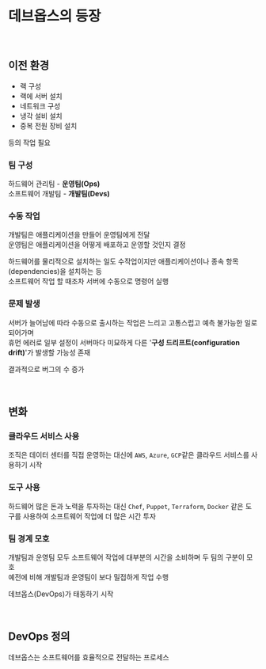 # 데브옵스의 등장

<br>

## 이전 환경
- 랙 구성
- 랙에 서버 설치
- 네트워크 구성
- 냉각 설비 설치
- 중복 전원 장비 설치

등의 작업 필요

### 팀 구성
하드웨어 관리팀 - **운영팀(Ops)**  
소프트웨어 개발팀 - **개발팀(Devs)**

### 수동 작업
개발팀은 애플리케이션을 만들어 운영팀에게 전달  
운영팀은 애플리케이션을 어떻게 배포하고 운영할 것인지 결정

하드웨어를 물리적으로 설치하는 일도 수작업이지만 애플리케이션이나 종속 항목(dependencies)을 설치하는 등  
소프트웨어 작업 할 때조차 서버에 수동으로 명령어 실행

### 문제 발생
서버가 늘어남에 따라 수동으로 출시하는 작업은 느리고 고통스럽고 예측 불가능한 일로 되어가며  
휴먼 에러로 일부 설정이 서버마다 미묘하게 다른 '**구성 드리프트(configuration drift)**'가 발생할 가능성 존재

결과적으로 버그의 수 증가

<br>

## 변화
### 클라우드 서비스 사용
조직은 데이터 센터를 직접 운영하는 대신에 `AWS`, `Azure`, `GCP`같은 클라우드 서비스를 사용하기 시작

### 도구 사용
하드웨어 많은 돈과 노력을 투자하는 대신 `Chef`, `Puppet`, `Terraform`, `Docker` 같은 도구를 사용하여 소프트웨어 작업에 더 많은 시간 투자

### 팀 경계 모호
개발팀과 운영팀 모두 소프트웨어 작업에 대부분의 시간을 소비하며 두 팀의 구분이 모호  
예전에 비해 개발팀과 운영팀이 보다 밀접하게 작업 수행

데브옵스(DevOps)가 태동하기 시작

<br>

## DevOps 정의
데브옵스는 소프트웨어를 효율적으로 전달하는 프로세스

